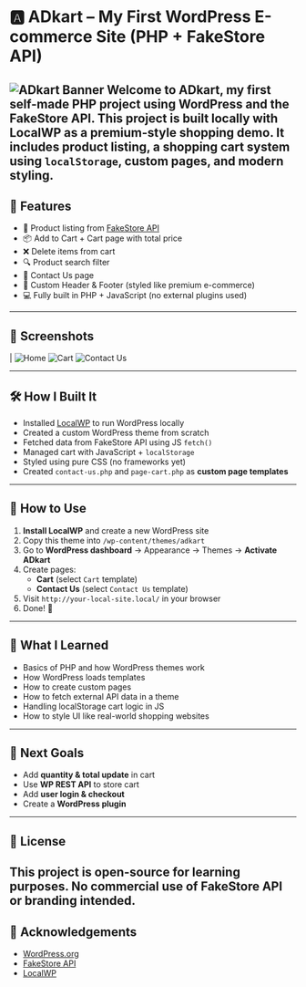 # 🅰️ ADkart – My First WordPress E-commerce Site (PHP + FakeStore API)
![ADkart Banner](https://i.ibb.co/7xv0LQV9/Screenshot-318.png)
Welcome to **ADkart**, my first self-made PHP project using **WordPress** and the **FakeStore API**. This project is built locally with **LocalWP** as a premium-style shopping demo. It includes product listing, a shopping cart system using `localStorage`, custom pages, and modern styling.
---
## 🚀 Features
- 🛒 Product listing from [FakeStore API](https://fakestoreapi.com/)
- 📦 Add to Cart + Cart page with total price
- ❌ Delete items from cart
- 🔍 Product search filter
- 📩 Contact Us page
- 💅 Custom Header & Footer (styled like premium e-commerce)
- 💻 Fully built in PHP + JavaScript (no external plugins used)
---
## 📸 Screenshots

| ![Home](https://i.ibb.co/gZWRLsp3/Screenshot-319.png) 
![Cart](https://i.ibb.co/8LL3GgHd/Screenshot-320.png)
![Contact Us](https://i.ibb.co/5xg48zDj/Screenshot-321.png)

---
## 🛠️ How I Built It
- Installed [LocalWP](https://localwp.com/) to run WordPress locally
- Created a custom WordPress theme from scratch
- Fetched data from FakeStore API using JS `fetch()`
- Managed cart with JavaScript + `localStorage`
- Styled using pure CSS (no frameworks yet)
- Created `contact-us.php` and `page-cart.php` as **custom page templates**
---
## 📄 How to Use
1. **Install LocalWP** and create a new WordPress site
2. Copy this theme into `/wp-content/themes/adkart`
3. Go to **WordPress dashboard** → Appearance → Themes → **Activate ADkart**
4. Create pages:
   - **Cart** (select `Cart` template)
   - **Contact Us** (select `Contact Us` template)
5. Visit `http://your-local-site.local/` in your browser
6. Done! 🎉
---
## 🧠 What I Learned
- Basics of PHP and how WordPress themes work
- How WordPress loads templates
- How to create custom pages
- How to fetch external API data in a theme
- Handling localStorage cart logic in JS
- How to style UI like real-world shopping websites
---
## 📌 Next Goals
- Add **quantity & total update** in cart
- Use **WP REST API** to store cart
- Add **user login & checkout**
- Create a **WordPress plugin**
---
## 📃 License
This project is open-source for learning purposes. No commercial use of FakeStore API or branding intended.
---
## 🙏 Acknowledgements
- [WordPress.org](https://wordpress.org/)
- [FakeStore API](https://fakestoreapi.com/)
- [LocalWP](https://localwp.com/)
